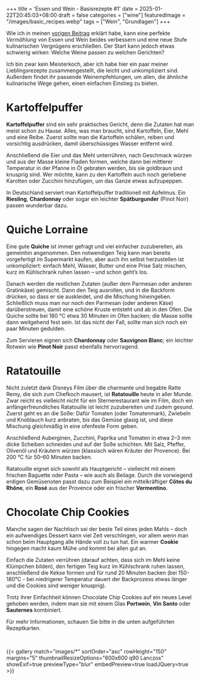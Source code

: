 +++
title = 'Essen und Wein - Basisrezepte #1'
date = 2025-01-22T20:45:03+08:00
draft = false
categories = ["wine"]
featuredImage = "/images/basic_recipes.webp"
tags = ["Wein", "Grundlagen"]
+++

Wie ich in meinen [vorigen Beitrag](https://mlangstrof.github.io/de/wein/grundlagen-essen-und-wein/) erklärt habe, kann eine perfekte *Vermählung* von Essen und Wein beides verbessern und eine neue Stufe kulinarischen Vergnügens erschließen. Der Start kann jedoch etwas schwierig wirken: Welche Weine passen zu welchen Gerichten? 

Ich bin zwar kein Meisterkoch, aber ich habe hier ein paar meiner Lieblingsrezepte zusammengestellt, die leicht und unkompliziert sind. Außerdem findet ihr passende Weinempfehlungen, um allen, die ähnliche kulinarische Wege gehen, einen einfachen Einstieg zu bieten.

# Kartoffelpuffer
**Kartoffelpuffer** sind ein sehr praktisches Gericht, denn die Zutaten hat man meist schon zu Hause. Alles, was man braucht, sind Kartoffeln, Eier, Mehl und eine Reibe. Zuerst sollte man die Kartoffeln schälen, reiben und vorsichtig ausdrücken, damit überschüssiges Wasser entfernt wird.

Anschließend die Eier und das Mehl unterrühren, nach Geschmack würzen und aus der Masse kleine Fladen formen, welche dann bei mittlerer Temperatur in der Pfanne in Öl gebraten werden, bis sie goldbraun und knusprig sind. Wer möchte, kann zu den Kartoffeln auch noch geriebene Karotten oder Zucchini hinzufügen, um das Ganze etwas aufzupeppen. 

In Deutschland serviert man Kartoffelpuffer traditionell mit Apfelmus. Ein **Riesling**, **Chardonnay** oder sogar ein leichter **Spätburgunder** (Pinot Noir) passen wunderbar dazu.

# Quiche Lorraine
Eine gute **Quiche** ist immer gefragt und viel einfacher zuzubereiten, als gemeinhin angenommen. Den notwendigen Teig kann man bereits vorgefertigt im Supermarkt kaufen, aber auch ihn selbst herzustellen ist unkompliziert: einfach Mehl, Wasser, Butter und eine Prise Salz mischen, kurz im Kühlschrank ruhen lassen – und schon geht’s los.

Danach werden die restlichen Zutaten (außer dem Parmesan oder anderen Gratinkäse) gemischt. Dann den Teig ausrollen, und in die Backform drücken, so dass er sie auskleidet, und die Mischung hineingeben. Schließlich muss man nur noch den Parmesan (oder anderen Käse) darüberstreuen, damit eine schöne Kruste entsteht und ab in den Ofen. Die Quiche sollte bei 180 °C etwa 30 Minuten im Ofen backen; die Masse sollte dann weitgehend fest sein. Ist das nicht der Fall, sollte man sich noch ein paar Minuten gedulden.

Zum Servieren eignen sich **Chardonnay** oder **Sauvignon Blanc**; ein leichter Rotwein wie **Pinot Noir** passt ebenfalls hervorragend.

# Ratatouille
Nicht zuletzt dank Disneys Film über die charmante und begabte Ratte Remy, die sich zum Chefkoch mausert, ist **Ratatouille** heute in aller Munde. Zwar reicht es vielleicht nicht für ein Sternerestaurant wie im Film, doch ein anfängerfreundliches Ratatouille ist leicht zuzubereiten und zudem gesund. Zuerst geht es an die Soße: Dafür Tomaten (oder Tomatenmark), Zwiebeln und Knoblauch kurz anbraten, bis das Gemüse glasig ist, und diese Mischung gleichmäßig in eine ofenfeste Form geben.

Anschließend Auberginen, Zucchini, Paprika und Tomaten in etwa 2–3 mm dicke Scheiben schneiden und auf der Soße schichten. Mit Salz, Pfeffer, Olivenöl und Kräutern würzen (klassisch wären Kräuter der Provence). Bei 200 °C für 50–60 Minuten backen.

Ratatouille eignet sich sowohl als Hauptgericht – vielleicht mit einem frischen Baguette oder Pasta – wie auch als Beilage. Durch die vorwiegend erdigen Gemüsenoten passt dazu zum Beispiel ein mittelkräftiger **Côtes du Rhône**, ein **Rosé** aus der Provence oder ein frischer **Vermentino**.

# Chocolate Chip Cookies
Manche sagen der Nachtisch sei der beste Teil eines jeden Mahls – doch ein aufwendiges Dessert kann viel Zeit verschlingen, vor allem wenn man schon beim Hauptgang alle Hände voll zu tun hat. Ein warmer **Cookie** hingegen macht kaum Mühe und kommt bei allen gut an.

Einfach die Zutaten verrühren (darauf achten, dass sich im Mehl keine Klümpchen bilden), den fertigen Teig kurz im Kühlschrank ruhen lassen, anschließend die Kekse formen und für rund 20 Minuten backen (bei 150-180°C - bei niedrigerer Temperatur dauert der Backprozess etwas länger und die Cookies sind weniger knusprig). 

Trotz ihrer Einfachheit können Chocolate Chip Cookies auf ein neues Level gehoben werden, indem man sie mit einem Glas **Portwein**, **Vin Santo** oder **Sauternes** kombiniert.

Für mehr Informationen, schauen Sie bitte in die unten aufgeführten Rezeptkarten.

&nbsp;

{{< gallery match="images/*" sortOrder="asc" rowHeight="150" margins="5" thumbnailResizeOptions="600x600 q90 Lanczos" showExif=true previewType="blur" embedPreview=true loadJQuery=true >}}
